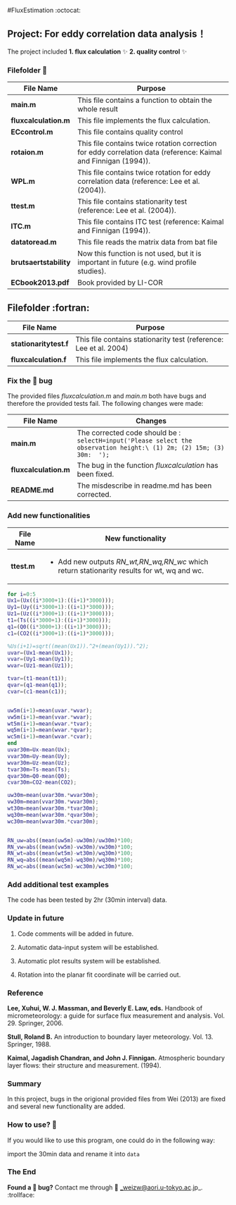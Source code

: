 ﻿#FluxEstimation :octocat:
## Project: For eddy correlation data analysis！
The project included **1. flux calculation** :sparkles:
                     **2. quality control** :sparkles:
 



### Filefolder :file_folder:

File Name | Purpose
---------- | -----------
**main.m** | This file contains a function to obtain the whole result
**fluxcalculation.m** | This file implements the flux calculation.
**ECcontrol.m** | This file contains quality control
**rotaion.m** | This file contains twice rotation correction for eddy correlation data (reference: Kaimal and Finnigan (1994)).
**WPL.m** | This file contains twice rotation for eddy correlation data (reference: Lee et al.(2004)).
**ttest.m** | This file contains stationarity test (reference: Lee et al. (2004)).
**ITC.m** | This file contains ITC test (reference: Kaimal and Finnigan (1994)).
**datatoread.m** | This file reads the matrix data from bat file
**brutsaertstability**| Now this function is not used, but it is important in future (e.g. wind profile studies).
**ECbook2013.pdf**| Book provided by LI-COR
## Filefolder :fortran:

File Name | Purpose
---------- | -----------
**stationaritytest.f** | This file contains stationarity test (reference: Lee et al. 2004)
**fluxcalculation.f** | This file implements the flux calculation.


### Fix the :bug: bug

The provided files *fluxcalculation.m* and *main.m* both have bugs and therefore the provided tests fail. The following changes were made:

File Name | Changes
---------- | -----------
**main.m** |  The corrected code should be : `selectH=input('Please select the observation height:\ (1) 2m; (2) 15m; (3) 30m:  ');`
**fluxcalculation.m** | The bug in the function *fluxcalculation* has been fixed.
**README.md** | The misdescribe in readme.md has been corrected.

### Add new functionalities

File Name | New functionality
---------- | -----------
**ttest.m** | <ul><li>Add new outputs *RN_wt,RN_wq,RN_wc* which return stationarity results for wt, wq and wc.
```matlab
for i=0:5
Ux1=(Ux((i*3000+1):((i+1)*3000)));
Uy1=(Uy((i*3000+1):((i+1)*3000)));
Uz1=(Uz((i*3000+1):((i+1)*3000)));
t1=(Ts((i*3000+1):((i+1)*3000)));
q1=(Q0((i*3000+1):((i+1)*3000)));
c1=(CO2((i*3000+1):((i+1)*3000)));

%Us(i+1)=sqrt((mean(Ux1)).^2+(mean(Uy1)).^2);
uvar=(Ux1-mean(Ux1));
vvar=(Uy1-mean(Uy1));
wvar=(Uz1-mean(Uz1));

tvar=(t1-mean(t1));
qvar=(q1-mean(q1));
cvar=(c1-mean(c1));


uw5m(i+1)=mean(uvar.*wvar);
vw5m(i+1)=mean(vvar.*wvar);
wt5m(i+1)=mean(wvar.*tvar);
wq5m(i+1)=mean(wvar.*qvar);
wc5m(i+1)=mean(wvar.*cvar);
end
uvar30m=Ux-mean(Ux);
vvar30m=Uy-mean(Uy);
wvar30m=Uz-mean(Uz);
tvar30m=Ts-mean(Ts);
qvar30m=Q0-mean(Q0);
cvar30m=CO2-mean(CO2);

uw30m=mean(uvar30m.*wvar30m);
vw30m=mean(vvar30m.*wvar30m);
wt30m=mean(wvar30m.*tvar30m);
wq30m=mean(wvar30m.*qvar30m);
wc30m=mean(wvar30m.*cvar30m);


RN_uw=abs((mean(uw5m)-uw30m)/uw30m)*100;
RN_vw=abs((mean(vw5m)-vw30m)/vw30m)*100;
RN_wt=abs((mean(wt5m)-wt30m)/wq30m)*100;
RN_wq=abs((mean(wq5m)-wq30m)/wq30m)*100;
RN_wc=abs((mean(wc5m)-wc30m)/wc30m)*100;
```




### Add additional test examples
The code has been tested by 2hr (30min interval) data.

### Update in future

1. Code comments will be added in future.

2. Automatic data-input system will be established.

3. Automatic plot results system will be established.

4. Rotation into the planar fit coordinate will be carried out. 


### Reference
**Lee, Xuhui, W. J. Massman, and Beverly E. Law, eds.** Handbook of micrometeorology: a guide for surface flux measurement and analysis. Vol. 29. Springer, 2006.

**Stull, Roland B.** An introduction to boundary layer meteorology. Vol. 13. Springer, 1988.

**Kaimal, Jagadish Chandran, and John J. Finnigan.** Atmospheric boundary layer flows: their structure and measurement. (1994).


### Summary
In this project, bugs in the origional provided files from Wei (2013) are fixed and several new functionality are added. 

### How to use? :eyes:
If you would like to use this program, one could do in the following way:

import the 30min data and rename it into `data`

### The End

**Found a :bug: bug?** Contact me through :e-mail: _weizw@aori.u-tokyo.ac.jp_. :trollface:
